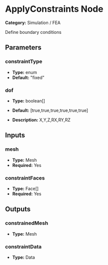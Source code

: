 
# ApplyConstraints Node

**Category:** Simulation / FEA

Define boundary conditions

## Parameters


### constraintType
- **Type:** enum
- **Default:** "fixed"





### dof
- **Type:** boolean[]
- **Default:** [true,true,true,true,true,true]


- **Description:** X,Y,Z,RX,RY,RZ


## Inputs


### mesh
- **Type:** Mesh
- **Required:** Yes



### constraintFaces
- **Type:** Face[]
- **Required:** Yes



## Outputs


### constrainedMesh
- **Type:** Mesh



### constraintData
- **Type:** Data




